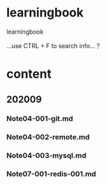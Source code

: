 # learningbook
learningbook

...use CTRL + F to search info...？

# content
## 202009
### Note04-001-git.md
### Note04-002-remote.md
### Note04-003-mysql.md
### Note07-001-redis-001.md
